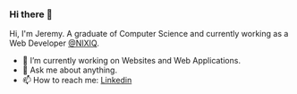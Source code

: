 ### Hi there 👋

Hi, I'm Jeremy. A graduate of Computer Science and currently working as a Web Developer [@NIXIQ](https://nixiq.com/ "@NIXIQ").

- 🔭 I’m currently working on Websites and Web Applications.
- 💬 Ask me about anything.
- 📫 How to reach me: [Linkedin](https://linkedin.com/in/jeremydaynieldavid "Linkedin")
